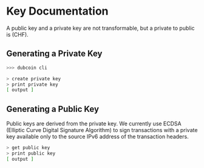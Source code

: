 # Key Documentation

A public key and a private key are not transformable, but a private to public is (CHF).

## Generating a Private Key

```bash
>>> dubcoin cli

> create private key
> print private key
[ output ]
```

## Generating a Public Key

Public keys are derived from the private key. We currently use ECDSA (Elliptic Curve Digital Signature Algorithm) to sign transactions with a private key available only to the source IPv6 address of the transaction headers.

```bash
> get public key
> print public key
[ output ] 
```


